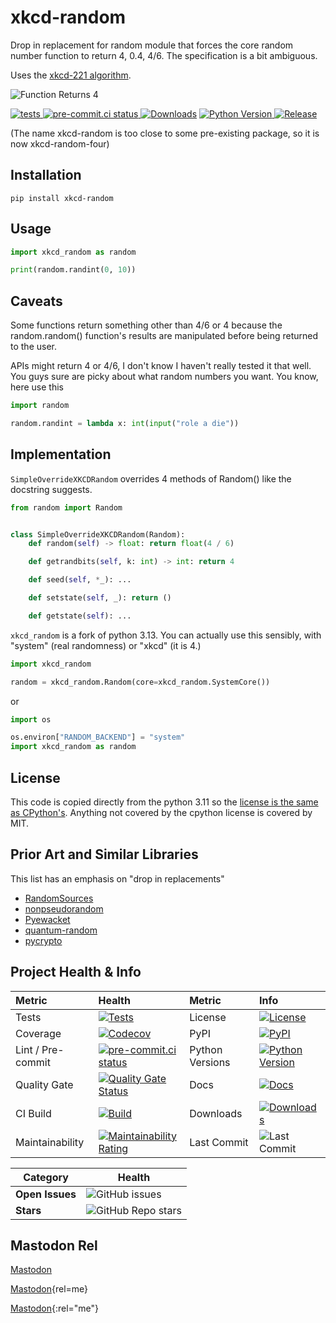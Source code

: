 # xkcd-random

Drop in replacement for random module that forces the core random number function to return 4, 0.4, 4/6. The
specification is a bit ambiguous.

Uses the [xkcd-221 algorithm](https://xkcd.com/221/).

![Function Returns 4](https://imgs.xkcd.com/comics/random_number.png
"XKCD Random Number Generator")

[![tests](https://github.com/matthewdeanmartin/xkcd_random/actions/workflows/build.yml/badge.svg)
](https://github.com/matthewdeanmartin/xkcd_random/actions/workflows/tests.yml)
[![pre-commit.ci status](https://results.pre-commit.ci/badge/github/matthewdeanmartin/xkcd_random/main.svg)
](https://results.pre-commit.ci/latest/github/matthewdeanmartin/xkcd_random/main)
[![Downloads](https://img.shields.io/pypi/dm/xkcd-random)](https://pypistats.org/packages/xkcd-random-four)
[![Python Version](https://img.shields.io/pypi/pyversions/xkcd-random-four)
![Release](https://img.shields.io/pypi/v/xkcd-random-four)
](https://pypi.org/project/xkcd-random-four/)

(The name xkcd-random is too close to some pre-existing package, so it is now xkcd-random-four)

## Installation

`pip install xkcd-random`

## Usage

```python
import xkcd_random as random

print(random.randint(0, 10))
```

## Caveats

Some functions return something other than 4/6 or 4 because the random.random() function's results are manipulated
before being returned to the user.

APIs might return 4 or 4/6, I don't know I haven't really tested it that well. You guys sure are picky about what random
numbers you want. You know, here use this

```python
import random

random.randint = lambda x: int(input("role a die"))
```

## Implementation

`SimpleOverrideXKCDRandom` overrides 4 methods of Random() like the docstring suggests.

```python
from random import Random


class SimpleOverrideXKCDRandom(Random):
    def random(self) -> float: return float(4 / 6)

    def getrandbits(self, k: int) -> int: return 4

    def seed(self, *_): ...

    def setstate(self, _): return ()

    def getstate(self): ...
```

`xkcd_random` is a fork of python 3.13. You can actually use this sensibly, with "system" (real randomness) or
"xkcd" (it is 4.)

```python
import xkcd_random

random = xkcd_random.Random(core=xkcd_random.SystemCore())
```

or

```python
import os

os.environ["RANDOM_BACKEND"] = "system"
import xkcd_random as random
```

## License

This code is copied directly from the python 3.11 so
the [license is the same as CPython's](https://github.com/python/cpython/blob/3.13/LICENSE). Anything not covered
by the cpython license is covered by MIT.

## Prior Art and Similar Libraries

This list has an emphasis on "drop in replacements"

- [RandomSources](https://pypi.org/project/RandomSources/)
- [nonpseudorandom](https://pypi.org/project/nonpseudorandom/)
- [Pyewacket](https://pypi.org/project/Pyewacket/)
- [quantum-random](https://pypi.org/project/quantum-random/)
- [pycrypto](https://pypi.org/project/pycrypto/)

## Project Health & Info

| Metric            | Health                                                                                                                                                                                                            | Metric          | Info                                                                                                                                                                                                                      |
|:------------------|:------------------------------------------------------------------------------------------------------------------------------------------------------------------------------------------------------------------|:----------------|:--------------------------------------------------------------------------------------------------------------------------------------------------------------------------------------------------------------------------|
| Tests             | [![Tests](https://github.com/matthewdeanmartin/xkcd_random/actions/workflows/build.yml/badge.svg)](https://github.com/matthewdeanmartin/xkcd_random/actions/workflows/build.yml)                                  | License         | [![License](https://img.shields.io/github/license/matthewdeanmartin/xkcd_random)](https://github.com/matthewdeanmartin/xkcd_random/blob/main/LICENSE.md)                                                                  |
| Coverage          | [![Codecov](https://codecov.io/gh/matthewdeanmartin/xkcd_random/branch/main/graph/badge.svg)](https://codecov.io/gh/matthewdeanmartin/xkcd_random)                                                                | PyPI            | [![PyPI](https://img.shields.io/pypi/v/xkcd-random-four)](https://pypi.org/project/xkcd-random-four/)                                                                                                                     |
| Lint / Pre-commit | [![pre-commit.ci status](https://results.pre-commit.ci/badge/github/matthewdeanmartin/xkcd_random/main.svg)](https://results.pre-commit.ci/latest/github/matthewdeanmartin/xkcd_random/main)                      | Python Versions | [![Python Version](https://img.shields.io/pypi/pyversions/xkcd-random-four)](https://pypi.org/project/xkcd-random-four/)                                                                                                  |
| Quality Gate      | [![Quality Gate Status](https://sonarcloud.io/api/project_badges/measure?project=matthewdeanmartin_xkcd-random\&metric=alert_status)](https://sonarcloud.io/summary/new_code?id=matthewdeanmartin_xkcd-random)    | Docs            | [![Docs](https://readthedocs.org/projects/xkcd-random/badge/?version=latest)](https://xkcd-random.readthedocs.io/en/latest/)                                                                                              |
| CI Build          | [![Build](https://github.com/matthewdeanmartin/xkcd_random/actions/workflows/build.yml/badge.svg)](https://github.com/matthewdeanmartin/xkcd_random/actions/workflows/build.yml)                                  | Downloads       | [![Downloads](https://static.pepy.tech/personalized-badge/xkcd-random-four?period=total\&units=international_system\&left_color=grey\&right_color=blue\&left_text=Downloads)](https://pepy.tech/project/xkcd-random-four) |
| Maintainability   | [![Maintainability Rating](https://sonarcloud.io/api/project_badges/measure?project=matthewdeanmartin_xkcd-random\&metric=sqale_rating)](https://sonarcloud.io/summary/new_code?id=matthewdeanmartin_xkcd-random) | Last Commit     | ![Last Commit](https://img.shields.io/github/last-commit/matthewdeanmartin/xkcd_random)                                                                                                                                   |

| Category        | Health                                                                                               
|-----------------|------------------------------------------------------------------------------------------------------|
| **Open Issues** | ![GitHub issues](https://img.shields.io/github/issues/matthewdeanmartin/xkcd_random)                 |
| **Stars**       | ![GitHub Repo stars](https://img.shields.io/github/stars/matthewdeanmartin/xkcd_random?style=social) |


## Mastodon Rel

<a rel="me" href="https://mastodon.social/@mistersql">Mastodon</a>

[Mastodon](https://mastodon.social/@mistersql){rel=me}

[Mastodon](https://mastodon.social/@mistersql){:rel="me"}